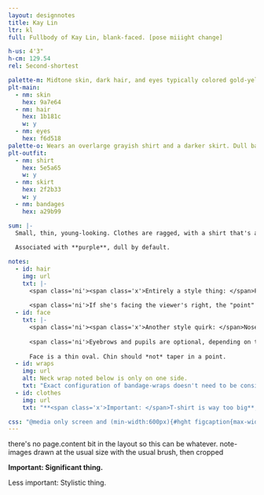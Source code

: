 ```yaml
---
layout: designnotes
title: Kay Lin
ltr: kl
full: Fullbody of Kay Lin, blank-faced. [pose miiight change]

h-us: 4'3"
h-cm: 129.54
rel: Second-shortest

palette-m: Midtone skin, dark hair, and eyes typically colored gold-yellow. Hair is long, straight, and unadorned.
plt-main:
  - nm: skin
    hex: 9a7e64
  - nm: hair
    hex: 1b181c
    w: y
  - nm: eyes
    hex: f6d518
palette-o: Wears an overlarge grayish shirt and a darker skirt. Dull bandages are wrapped around her neck, hands (trailing off up the arms), and feet.
plt-outfit:
  - nm: shirt
    hex: 5e5a65
    w: y
  - nm: skirt
    hex: 2f2b33
    w: y
  - nm: bandages
    hex: a29b99

sum: |-
  Small, thin, young-looking. Clothes are ragged, with a shirt that's a couple sizes too big; neck, hands, and feet are exposed save for uneven bandage-wraps. Irises can appear bright yellow-gold. Demeanor shifts by the scene.
  
  Associated with **purple**, dull by default.

notes:
  - id: hair
    img: url
    txt: |-
      <span class='ni'><span class='x'>Entirely a style thing: </span>For some reason I keep drawing her bangs with this exact configuration of lines.</span>
      
      <span class='ni'>If she's facing the viewer's right, the "point" disappears, and some hair gets pushed out on the other side for a nicer silhouette.</span>
  - id: face
    txt: |-
      <span class='ni'><span class='x'>Another style quirk: </span>Nose is basically just a line, lower edge optional. Eye proportions aren't consistent, but generally not as long as the nose line.</span> Flat profile.
      
      <span class='ni'>Eyebrows and pupils are optional, depending on the expression.</span> **<span class='x'>Important: </span>Irises appear bright gold-yellow.** Whether this is diegetic doesn't matter.
      
      Face is a thin oval. Chin should *not* taper in a point.
  - id: wraps
    img: url
    alt: Neck wrap noted below is only on one side.
    txt: "Exact configuration of bandage-wraps doesn't need to be consistent*, but they trail off from the hands & feet. *<span class='x'>Important </span>Exception: **One strip goes up the left (viewer's right) side of the neck.**"
  - id: clothes
    img: url
    txt: "**<span class='x'>Important: </span>T-shirt is way too big**; most noticeable around the neckline (looser than it should be), sleeves (attached well below the arm & extended a little past the elbow), and bottom (terminates around the upper thigh)."

css: "@media only screen and (min-width:600px){#hght figcaption{max-width:9em;} #main{width:600px;} /*-150px*/ body{width:1400px;} #content{width:600px;} #sum{width:45.65rem;}"
---
```

there's no page.content bit in the layout so this can be whatever. note-images drawn at the usual size with the usual brush, then cropped

**<span class='x'>Important: </span>Significant thing.**

<span class='ni'><span class='x'>Less important: </span>Stylistic thing.</span>